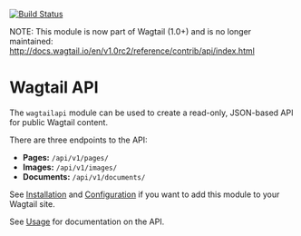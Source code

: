 [![Build Status](http://drone.kaed.uk/api/badge/github.com/torchbox/wagtailapi/status.svg?branch=master)](http://drone.kaed.uk/github.com/torchbox/wagtailapi)

NOTE: This module is now part of Wagtail (1.0+) and is no longer maintained: http://docs.wagtail.io/en/v1.0rc2/reference/contrib/api/index.html

# Wagtail API

The ``wagtailapi`` module can be used to create a read-only, JSON-based API for public Wagtail content.

There are three endpoints to the API:

* **Pages:** ``/api/v1/pages/``
* **Images:** ``/api/v1/images/``
* **Documents:** ``/api/v1/documents/``

See [Installation](http://torchbox.viewdocs.io/wagtailapi/installation) and [Configuration](http://torchbox.viewdocs.io/wagtailapi/configuration) if you want to add this module to your Wagtail site.

See [Usage](http://torchbox.viewdocs.io/wagtailapi/usage) for documentation on the API.


